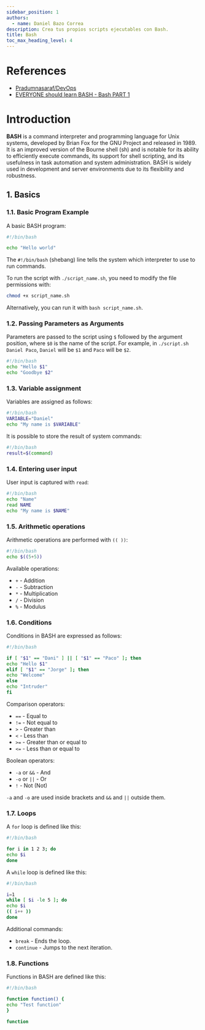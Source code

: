 ```yaml
---
sidebar_position: 1
authors:
  - name: Daniel Bazo Correa
description: Crea tus propios scripts ejecutables con Bash.
title: Bash
toc_max_heading_level: 4
---
```

# References

- [Pradumnasaraf/DevOps](https://github.com/Pradumnasaraf/DevOps)
- [EVERYONE should learn BASH - Bash PART 1](https://www.youtube.com/watch?v=4_ub6614dwY)

# Introduction

**BASH** is a command interpreter and programming language for Unix systems, developed by Brian Fox for the GNU Project and released in 1989. It is an improved version of the Bourne shell (sh) and is notable for its ability to efficiently execute commands, its support for shell scripting, and its usefulness in task automation and system administration. BASH is widely used in development and server environments due to its flexibility and robustness.

## 1. Basics

### 1.1. Basic Program Example

A basic BASH program:

```bash
#!/bin/bash

echo "Hello world"
```

The `#!/bin/bash` (shebang) line tells the system which interpreter to use to run commands.

To run the script with `./script_name.sh`, you need to modify the file permissions with:

```bash
chmod +x script_name.sh
```

Alternatively, you can run it with `bash script_name.sh`.

### 1.2. Passing Parameters as Arguments

Parameters are passed to the script using `$` followed by the argument position, where `$0` is the name of the script. For example, in `./script.sh Daniel Paco`, `Daniel` will be `$1` and `Paco` will be `$2`.

```bash
#!/bin/bash
echo "Hello $1"
echo "Goodbye $2"
```

### 1.3. Variable assignment

Variables are assigned as follows:

```bash
#!/bin/bash
VARIABLE="Daniel"
echo "My name is $VARIABLE"
```

It is possible to store the result of system commands:

```bash
#!/bin/bash
result=$(command)
```

### 1.4. Entering user input

User input is captured with `read`:

```bash
#!/bin/bash
echo "Name"
read NAME
echo "My name is $NAME"
```

### 1.5. Arithmetic operations

Arithmetic operations are performed with `(( ))`:

```bash
#!/bin/bash
echo $((5+5))
```

Available operations:

- `+` - Addition
- `-` - Subtraction
- `*` - Multiplication
- `/` - Division
- `%` - Modulus

### 1.6. Conditions

Conditions in BASH are expressed as follows:

```bash
#!/bin/bash

if [ "$1" == "Dani" ] || [ "$1" == "Paco" ]; then
echo "Hello $1"
elif [ "$1" == "Jorge" ]; then
echo "Welcome"
else
echo "Intruder"
fi
```

Comparison operators:

- `==` - Equal to
- `!=` - Not equal to
- `>` - Greater than
- `<` - Less than
- `>=` - Greater than or equal to
- `<=` - Less than or equal to

Boolean operators:

- `-a` or `&&` - And
- `-o` or `||` - Or
- `!` - Not (Not)

`-a` and `-o` are used inside brackets and `&&` and `||` outside them.

### 1.7. Loops

A `for` loop is defined like this:

```bash
#!/bin/bash

for i in 1 2 3; do
echo $i
done
```

A `while` loop is defined like this:

```bash
#!/bin/bash

i=1
while [ $i -le 5 ]; do
echo $i
(( i++ ))
done
```

Additional commands:

- `break` - Ends the loop.
- `continue` - Jumps to the next iteration.

### 1.8. Functions

Functions in BASH are defined like this:

```bash
#!/bin/bash

function function() {
echo "Test function"
}

function
```